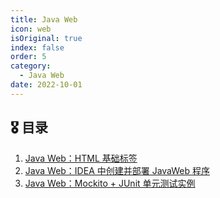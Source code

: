 ```yaml
---
title: Java Web
icon: web
isOriginal: true
index: false
order: 5
category:
  - Java Web
date: 2022-10-01
---
```


## 🎖️ 目录

1. [Java Web：HTML 基础标签](20220501-basic-lable.md)
2. [Java Web：IDEA 中创建并部署 JavaWeb 程序](20220601-create-deploy-javaweb-with-idea.md)
3. [Java Web：Mockito + JUnit 单元测试实例](20220602-mockito-junit5.md)
